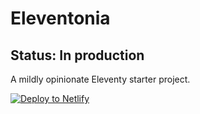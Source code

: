 # Eleventonia

## Status: In production

A mildly opinionate Eleventy starter project.

[![Deploy to Netlify](https://www.netlify.com/img/deploy/button.svg)](https://app.netlify.com/start/deploy?repository=https://github.com/mattdecamp/eleventonia)